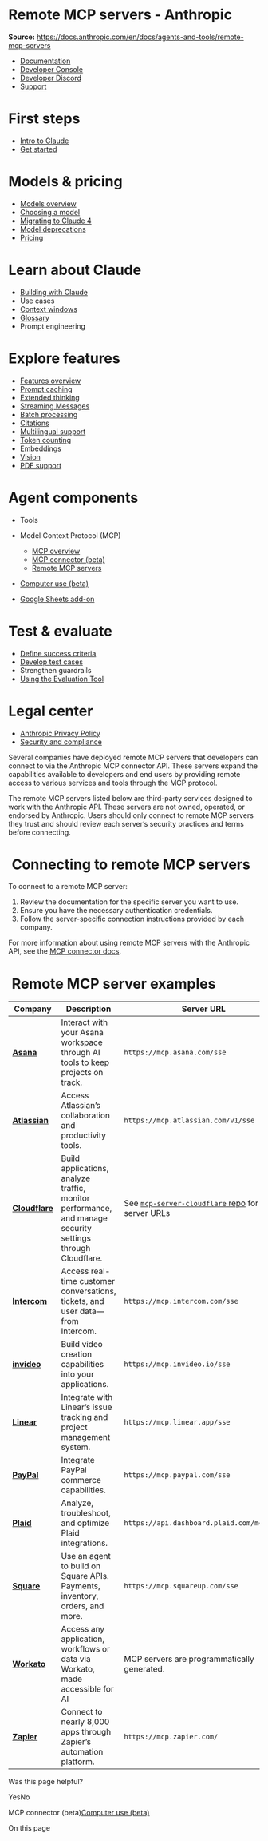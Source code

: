 # Remote MCP servers - Anthropic

**Source:** https://docs.anthropic.com/en/docs/agents-and-tools/remote-mcp-servers

- [Documentation](/en/home)
- [Developer Console](https://console.anthropic.com/)
- [Developer Discord](https://www.anthropic.com/discord)
- [Support](https://support.anthropic.com/)

# First steps

* [Intro to Claude](/en/docs/welcome)
* [Get started](/en/docs/get-started)

# Models & pricing

* [Models overview](/en/docs/about-claude/models/overview)
* [Choosing a model](/en/docs/about-claude/models/choosing-a-model)
* [Migrating to Claude 4](/en/docs/about-claude/models/migrating-to-claude-4)
* [Model deprecations](/en/docs/about-claude/model-deprecations)
* [Pricing](/en/docs/about-claude/pricing)

# Learn about Claude

* [Building with Claude](/en/docs/overview)
* Use cases
* [Context windows](/en/docs/build-with-claude/context-windows)
* [Glossary](/en/docs/about-claude/glossary)
* Prompt engineering

# Explore features

* [Features overview](/en/docs/build-with-claude/overview)
* [Prompt caching](/en/docs/build-with-claude/prompt-caching)
* [Extended thinking](/en/docs/build-with-claude/extended-thinking)
* [Streaming Messages](/en/docs/build-with-claude/streaming)
* [Batch processing](/en/docs/build-with-claude/batch-processing)
* [Citations](/en/docs/build-with-claude/citations)
* [Multilingual support](/en/docs/build-with-claude/multilingual-support)
* [Token counting](/en/docs/build-with-claude/token-counting)
* [Embeddings](/en/docs/build-with-claude/embeddings)
* [Vision](/en/docs/build-with-claude/vision)
* [PDF support](/en/docs/build-with-claude/pdf-support)

# Agent components

* Tools
* Model Context Protocol (MCP)

  + [MCP overview](/en/docs/agents-and-tools/mcp)
  + [MCP connector (beta)](/en/docs/agents-and-tools/mcp-connector)
  + [Remote MCP servers](/en/docs/agents-and-tools/remote-mcp-servers)
* [Computer use (beta)](/en/docs/agents-and-tools/computer-use)
* [Google Sheets add-on](/en/docs/agents-and-tools/claude-for-sheets)

# Test & evaluate

* [Define success criteria](/en/docs/test-and-evaluate/define-success)
* [Develop test cases](/en/docs/test-and-evaluate/develop-tests)
* Strengthen guardrails
* [Using the Evaluation Tool](/en/docs/test-and-evaluate/eval-tool)

# Legal center

* [Anthropic Privacy Policy](https://www.anthropic.com/legal/privacy)
* [Security and compliance](https://trust.anthropic.com/)

Several companies have deployed remote MCP servers that developers can connect to via the Anthropic MCP connector API. These servers expand the capabilities available to developers and end users by providing remote access to various services and tools through the MCP protocol.

The remote MCP servers listed below are third-party services designed to work with the Anthropic API. These servers are not owned, operated, or endorsed by Anthropic. Users should only connect to remote MCP servers they trust and should review each server’s security practices and terms before connecting.

# [​](#connecting-to-remote-mcp-servers) Connecting to remote MCP servers

To connect to a remote MCP server:

1. Review the documentation for the specific server you want to use.
2. Ensure you have the necessary authentication credentials.
3. Follow the server-specific connection instructions provided by each company.

For more information about using remote MCP servers with the Anthropic API, see the [MCP connector docs](/en/docs/agents-and-tools/mcp-connector).

# [​](#remote-mcp-server-examples) Remote MCP server examples

| **Company** | **Description** | **Server URL** |
| --- | --- | --- |
| **[Asana](https://developers.asana.com/docs/using-asanas-model-control-protocol-mcp-server)** | Interact with your Asana workspace through AI tools to keep projects on track. | `https://mcp.asana.com/sse` |
| **[Atlassian](https://www.atlassian.com/platform/remote-mcp-server)** | Access Atlassian’s collaboration and productivity tools. | `https://mcp.atlassian.com/v1/sse` |
| **[Cloudflare](https://github.com/cloudflare/mcp-server-cloudflare/tree/main)** | Build applications, analyze traffic, monitor performance, and manage security settings through Cloudflare. | See [`mcp-server-cloudflare` repo](https://github.com/cloudflare/mcp-server-cloudflare/tree/main) for server URLs |
| **[Intercom](https://developers.intercom.com/docs/guides/mcp)** | Access real-time customer conversations, tickets, and user data—from Intercom. | `https://mcp.intercom.com/sse` |
| **[invideo](https://invideo.io/ai/mcp)** | Build video creation capabilities into your applications. | `https://mcp.invideo.io/sse` |
| **[Linear](https://linear.app/docs/mcp)** | Integrate with Linear’s issue tracking and project management system. | `https://mcp.linear.app/sse` |
| **[PayPal](https://www.paypal.ai/)** | Integrate PayPal commerce capabilities. | `https://mcp.paypal.com/sse` |
| **[Plaid](https://plaid.com/blog/plaid-mcp-ai-assistant-claude/)** | Analyze, troubleshoot, and optimize Plaid integrations. | `https://api.dashboard.plaid.com/mcp/sse` |
| **[Square](https://developer.squareup.com/docs/mcp)** | Use an agent to build on Square APIs. Payments, inventory, orders, and more. | `https://mcp.squareup.com/sse` |
| **[Workato](https://docs.workato.com/mcp.html)** | Access any application, workflows or data via Workato, made accessible for AI | MCP servers are programmatically generated. |
| **[Zapier](https://zapier.com/mcp)** | Connect to nearly 8,000 apps through Zapier’s automation platform. | `https://mcp.zapier.com/` |

Was this page helpful?

YesNo

MCP connector (beta)[Computer use (beta)](/en/docs/agents-and-tools/computer-use)

On this page
